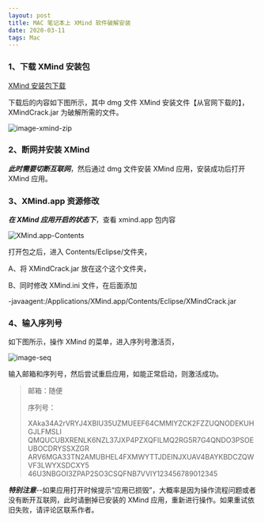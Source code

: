 ```yaml
---
layout: post
title: MAC 笔记本上 XMind 软件破解安装
date: 2020-03-11 
tags: Mac    
---
```



### 1、下载 XMind 安装包

[XMind 安装包下载](https://mashaojie.cn/blog/Software/Mac/XMind-Package-For-Mac.zip)

下载后的内容如下图所示，其中 dmg 文件 XMind 安装文件【从官网下载的】，XMindCrack.jar 为破解所需的文件。

![image-xmind-zip](https://mashaojie.cn/blog/Software/Mac/image-xmind-zip.png)

### 2、断网并安装 XMind

**_此时需要切断互联网_**，然后通过 dmg 文件安装 XMind 应用，安装成功后打开 XMind 应用。

### 3、XMind.app 资源修改

**_在 XMind 应用开启的状态下_**，查看 xmind.app 包内容

![XMind.app-Contents](https://mashaojie.cn/blog/Software/Mac/XMind.app-Contents.jpg)

打开包之后，进入 Contents/Eclipse/文件夹，

A、将 XMindCrack.jar 放在这个这个文件夹，

B、同时修改 XMind.ini 文件，在后面添加

​ -javaagent:/Applications/XMind.app/Contents/Eclipse/XMindCrack.jar

### 4、输入序列号

如下图所示，操作 XMind 的菜单，进入序列号激活页，

![image-seq](https://mashaojie.cn/blog/Software/Mac/image-seq.png)

输入邮箱和序列号，然后尝试重启应用，如能正常启动，则激活成功。

> 邮箱：随便
>
> 序列号：
>
> XAka34A2rVRYJ4XBIU35UZMUEEF64CMMIYZCK2FZZUQNODEKUHGJLFMSLI QMQUCUBXRENLK6NZL37JXP4PZXQFILMQ2RG5R7G4QNDO3PSOEUBOCDRYSSXZGR ARV6MGA33TN2AMUBHEL4FXMWYTTJDEINJXUAV4BAYKBDCZQWVF3LWYXSDCXY5 46U3NBGOI3ZPAP2SO3CSQFNB7VVIY123456789012345

**_特别注意_**--如果应用打开时候提示“应用已损毁”，大概率是因为操作流程问题或者没有断开互联网，此时请删掉已安装的 XMind 应用，重新进行操作。如果重试依旧失败，请评论区联系作者。
